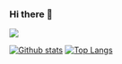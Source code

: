 ### Hi there 👋

<img src="https://genshin-card.getloli.com/detail/[0,1,2,3,4,5,6,7,8,9,10,11,12,13,14,15,16,17,18,19,20,21,22,23,24,25,26,27,28,29,30,31,32,33,34,35,36,37,38,39,40,41,42,43,44,45,46,47,48,49,50,51,52,53,54,55,56,57,58,59]/160805592.png" />

[![Github stats](https://github-readme-stats.vercel.app/api?username=By-Ha&show_icons=true&include_all_commits=true)](#) [![Top Langs](https://github-readme-stats.vercel.app/api/top-langs/?username=By-Ha&layout=compact)](#)

<!--
**By-Ha/By-Ha** is a ✨ _special_ ✨ repository because its `README.md` (this file) appears on your GitHub profile.

Here are some ideas to get you started:

- 🔭 I’m currently working on ...
- 🌱 I’m currently learning ...
- 👯 I’m looking to collaborate on ...
- 🤔 I’m looking for help with ...
- 💬 Ask me about ...
- 📫 How to reach me: ...
- 😄 Pronouns: ...
- ⚡ Fun fact: ...
-->
